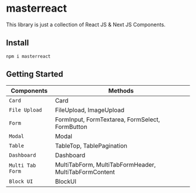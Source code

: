# masterreact

This library is just a collection of React JS & Next JS Components.

## Install

```
npm i masterreact
```

## Getting Started

| Components       | Methods                                               |
| ---------------- | ----------------------------------------------------- |
| `Card`           | Card                                                  |
| `File Upload`    | FileUpload, ImageUpload                               |
| `Form`           | FormInput, FormTextarea, FormSelect, FormButton       |
| `Modal`          | Modal                                                 |
| `Table`          | TableTop, TablePagination                             |
| `Dashboard`      | Dashboard                                             |
| `Multi Tab Form` | MultiTabForm, MultiTabFormHeader, MultiTabFormContent |
| `Block UI`       | BlockUI                                               |

